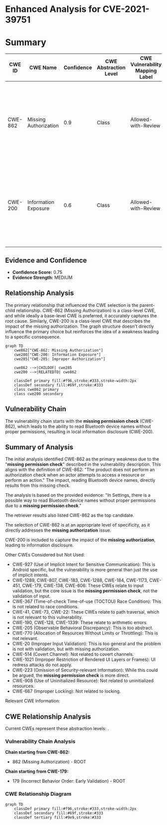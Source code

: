 # Enhanced Analysis for CVE-2021-39751

# Summary
| CWE ID | CWE Name | Confidence | CWE Abstraction Level | CWE Vulnerability Mapping Label | CWE-Vulnerability Mapping Notes |
|---|---|---|---|---|---|
| CWE-862 | Missing Authorization | 0.9 | Class | Allowed-with-Review | Primary CWE. The product does not perform an authorization check when an actor attempts to access a resource or perform an action. |
| CWE-200 | Information Exposure | 0.6 | Class | Allowed-with-Review | Secondary CWE. The product exposes sensitive information to an actor that is not explicitly authorized to have access to that information. |

## Evidence and Confidence

*   **Confidence Score:** 0.75
*   **Evidence Strength:** MEDIUM

## Relationship Analysis
The primary relationship that influenced the CWE selection is the parent-child relationship. CWE-862 (Missing Authorization) is a class-level CWE, and while ideally a base-level CWE is preferred, it accurately captures the root cause. Similarly, CWE-200 is a class-level CWE that describes the impact of the missing authorization. The graph structure doesn't directly influence the primary choice but reinforces the idea of a weakness leading to a specific consequence.

```mermaid
graph TD
    cwe862["CWE-862: Missing Authorization"]
    cwe200["CWE-200: Information Exposure"]
    cwe285["CWE-285: Improper Authorization"]
    
    cwe862 -->|CHILDOF| cwe285
    cwe200 -->|RELATEDTO| cwe862

    classDef primary fill:#f96,stroke:#333,stroke-width:2px
    classDef secondary fill:#69f,stroke:#333
    class cwe862 primary
    class cwe200 secondary
```

## Vulnerability Chain
The vulnerability chain starts with the **missing permission check** (CWE-862), which leads to the ability to read Bluetooth device names without proper permissions, resulting in local information disclosure (CWE-200).

## Summary of Analysis
The initial analysis identified CWE-862 as the primary weakness due to the "**missing permission check**" described in the vulnerability description. This aligns with the definition of CWE-862: "The product does not perform an authorization check when an actor attempts to access a resource or perform an action." The impact, reading Bluetooth device names, directly results from this missing check.

The analysis is based on the provided evidence: "In Settings, there is a possible way to read Bluetooth device names without proper permissions due to a **missing permission check**."

The retriever results also listed CWE-862 as the top candidate.

The selection of CWE-862 is at an appropriate level of specificity, as it directly addresses the **missing authorization** issue.

CWE-200 is included to capture the impact of the **missing authorization**, leading to information disclosure.

Other CWEs Considered but Not Used:

*   CWE-927 (Use of Implicit Intent for Sensitive Communication): This is Android specific, but the vulnerability is more general than just the use of implicit intents.
*   CWE-1289, CWE-807, CWE-183, CWE-1288, CWE-184, CWE-1173, CWE-451, CWE-179, CWE-138, CWE-606: These CWEs relate to input validation, but the core issue is the **missing permission check**, not the validation of input.
*   CWE-367 (Time-of-check Time-of-use (TOCTOU) Race Condition): This is not related to race conditions.
*   CWE-41, CWE-73, CWE-22: These CWEs relate to path traversal, which is not relevant to this vulnerability.
*   CWE-190, CWE-128, CWE-1339: These relate to arithmetic errors.
*   CWE-205 (Observable Behavioral Discrepancy): This is too abstract.
*   CWE-770 (Allocation of Resources Without Limits or Throttling): This is not relevant.
*    CWE-20 (Improper Input Validation): This is too general and the problem is not with validation, but with missing authorization.
*   CWE-514 (Covert Channel): Not related to covert channels.
*   CWE-1021 (Improper Restriction of Rendered UI Layers or Frames): UI redress attacks do not apply.
*   CWE-223 (Omission of Security-relevant Information): While this could be argued, the **missing permission check** is more direct.
*   CWE-908 (Use of Uninitialized Resource): Not related to uninitialized resources.
*   CWE-667 (Improper Locking): Not related to locking.

Relevant CWE Information:


## CWE Relationship Analysis

Current CWEs represent these abstraction levels: .


### Vulnerability Chain Analysis

**Chain starting from CWE-862:**
- 862 (Missing Authorization) - ROOT


**Chain starting from CWE-179:**
- 179 (Incorrect Behavior Order: Early Validation) - ROOT



### CWE Relationship Diagram

```mermaid
graph TD
    classDef primary fill:#f96,stroke:#333,stroke-width:2px
    classDef secondary fill:#69f,stroke:#333
    classDef tertiary fill:#9e9,stroke:#333
```